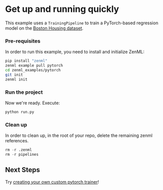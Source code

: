 # Get up and running quickly
This example uses a `TrainingPipeline` to train a PyTorch-based regression model on the 
[Boston Housing dataset](https://www.cs.toronto.edu/~delve/data/boston/bostonDetail.html#:~:text=The%20Boston%20Housing%20Dataset,the%20area%20of%20Boston%20Mass.).

### Pre-requisites
In order to run this example, you need to install and initialize ZenML:

```bash
pip install "zenml"
zenml example pull pytorch
cd zenml_examples/pytorch
git init
zenml init
```

### Run the project
Now we're ready. Execute:

```bash
python run.py
```

### Clean up
In order to clean up, in the root of your repo, delete the remaining zenml references.

```python
rm -r .zenml
rm -r pipelines
```

## Next Steps
Try [creating your own custom pytorch trainer](https://docs.zenml.io/getting-started/creating-custom-logic.html)!